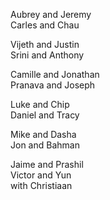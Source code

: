 Aubrey and Jeremy  
Carles and Chau  

Vijeth and Justin  
Srini and Anthony  

Camille and Jonathan  
Pranava and Joseph  

Luke and Chip  
Daniel and Tracy  

Mike and Dasha  
Jon and Bahman  

Jaime and Prashil  
Victor and Yun  
 with Christiaan  
  

